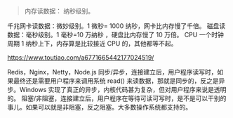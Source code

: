 > 内存读数据：
纳秒级别。

千兆网卡读数据：微妙级别。1 微秒= 1000 纳秒，网卡比内存慢了千倍。
磁盘读数据：毫秒级别。1 毫秒=10 万纳秒 ，硬盘比内存慢了 10 万倍。
CPU 一个时钟周期 1 纳秒上下，内存算是比较接近 CPU 的，其他都等不起。

https://www.toutiao.com/a6771665442177024519/

Redis，Nginx，Netty，Node.js 
同步/异步，连接建立后，用户程序读写时，如果最终还是需要用户程序来调用系统 read() 来读数据，那就是同步的，反之是异步。Windows 实现了真正的异步，内核代码甚为复杂，但对用户程序来说是透明的。
阻塞/非阻塞，连接建立后，用户程序在等待可读可写时，是不是可以干别的事儿。如果可以就是非阻塞，反之阻塞。大多数操作系统都支持的。
